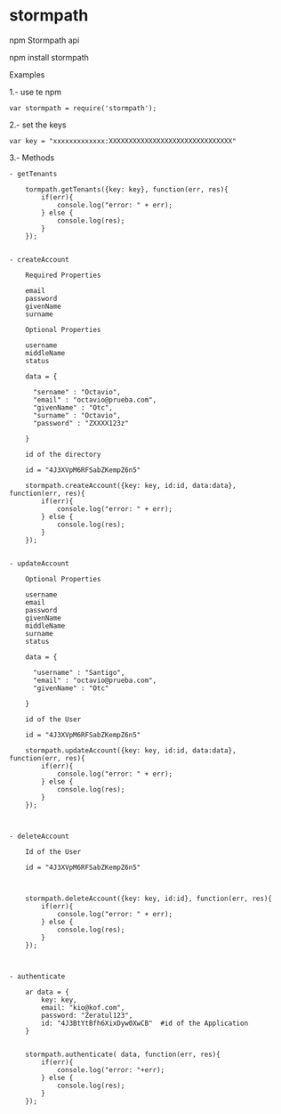 stormpath
=========

npm Stormpath api

npm install stormpath


Examples

1.- use te npm
	
	var stormpath = require('stormpath');


2.- set the keys

	var key = "xxxxxxxxxxxxx:XXXXXXXXXXXXXXXXXXXXXXXXXXXXXXX"


3.- Methods

	- getTenants

		tormpath.getTenants({key: key}, function(err, res){
			if(err){
				console.log("error: " + err);	
			} else {
				console.log(res);
			}
		});


	- createAccount

		Required Properties

		email
		password
		givenName
		surname

		Optional Properties

		username
		middleName
		status

		data = {

		  "sername" : "Octavio",
		  "email" : "octavio@prueba.com",
		  "givenName" : "Otc",
		  "surname" : "Octavio",
		  "password" : "ZXXXX123z"

		}

		id of the directory

		id = "4J3XVpM6RFSabZKempZ6n5"

		stormpath.createAccount({key: key, id:id, data:data}, function(err, res){
			if(err){
				console.log("error: " + err);	
			} else {
				console.log(res);
			}
		});


	- updateAccount

		Optional Properties

		username
		email
		password
		givenName
		middleName
		surname
		status

		data = {

		  "username" : "Santigo",
		  "email" : "octavio@prueba.com",
		  "givenName" : "Otc"

		}

		id of the User

		id = "4J3XVpM6RFSabZKempZ6n5"

		stormpath.updateAccount({key: key, id:id, data:data}, function(err, res){
			if(err){
				console.log("error: " + err);	
			} else {
				console.log(res);
			}
		});



	- deleteAccount

		Id of the User

		id = "4J3XVpM6RFSabZKempZ6n5"



		stormpath.deleteAccount({key: key, id:id}, function(err, res){
			if(err){
				console.log("error: " + err);	
			} else {
				console.log(res);
			}
		});



	- authenticate

		ar data = {
			key: key,
			email: "kio@kof.com",
			password: "Zeratul123",
			id: "4J3BtYtBfh6XixDyw0XwCB"  #id of the Application
		}


		stormpath.authenticate( data, function(err, res){
			if(err){
				console.log("error: "+err);	
			} else {
				console.log(res);
			}
		});
















